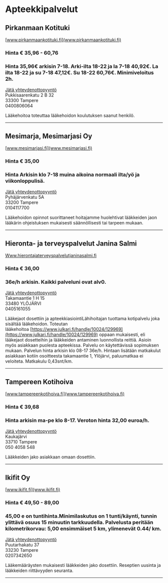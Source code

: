 # Apteekkipalvelut


## Pirkanmaan Kotituki
[www.pirkanmaankotituki.fi](www.pirkanmaankotituki.fi)  
### Hinta € 35,96 - 60,76
### Hinta 35,96€ arkisin 7-18. Arki-ilta 18-22 ja la 7-18  40,92€. La ilta 18-22  ja su 7-18  47,12€.  Su 18-22  60,76€.  Minimiveloitus 2h.
[Jätä yhteydenottopyyntö](%23workflows%3Femail%3Dpirkanmaan.kotituki%40gmail.com%26serviceType%3Dcategory.drugs%26companyName%3DPirkanmaan+Kotituki)  
Pukkisaarenkatu 2 B 32  
33300 Tampere  
0400806064  

Lääkehoitoa toteuttaa lääkehoidon koulutuksen saanut henkilö.  

---


## Mesimarja, Mesimarjasi Oy
[www.mesimarjasi.fi](www.mesimarjasi.fi)  
### Hinta € 35,00
### Hinta Arkisin klo 7-18 muina aikoina normaali ilta/yö ja viikonloppulisä.
[Jätä yhteydenottopyyntö](%23workflows%3Femail%3Dville.vuolukka%40mesimarjasi.fi%26serviceType%3Dcategory.drugs%26companyName%3DMesimarja%2C+Mesimarjasi+Oy)  
Pyhäjärvenkatu 5A  
33200 Tampere  
0104117700  

Lääkehoidon opinnot suorittaneet hoitajamme huolehtivat lääkkeiden jaon lääkärin ohjeistuksen mukaisesti säännöllisesti tai tarpeen mukaan.

---


## Hieronta- ja terveyspalvelut Janina Salmi
[Www.hierontajaterveyspalvelutjaninasalmi.fi](Www.hierontajaterveyspalvelutjaninasalmi.fi)  
### Hinta € 36,00
### 36e/h arkisin. Kaikki palveluni ovat alv0.
[Jätä yhteydenottopyyntö](%23workflows%3Femail%3DInfo%40hierontajaterveyspalvelutjaninasalmi.fi%26serviceType%3Dcategory.drugs%26companyName%3DHieronta-+ja+terveyspalvelut+Janina+Salmi)  
Takamaantie 1 H 15  
33480 YLÖJÄRVI  
0405161055  

Lääkejaot dosettiin ja apteekkiasiointiLähihoitajan tuottama kotipalvelu joka sisältää lääkehoidon. Toteutan lääkehoitoa [https://www.julkari.fi/handle/10024/129969](https://www.julkari.fi/handle/10024/129969) oppaan mukaisesti, eli lääkejaot dosetteihin ja lääkkeiden antaminen luonnollista reittiä. Asioin myös asiakkaan puolesta apteekissa. Palvelu on käytettävissä sopimuksen mukaan. Palvelun hinta arkisin klo 08-17 36e/h. Hintaan lisätään matkakulut asiakkaan kotiin osoitteesta takamaantie 1, Ylöjärvi, paluumatkaa ei veloiteta. Matkakulu 0,43snt/km.  


---


## Tampereen Kotihoiva
[www.tampereenkotihoiva.fi](www.tampereenkotihoiva.fi)  
### Hinta € 39,68
### Hinta arkisin ma-pe klo 8-17. Veroton hinta 32,00 euroa/h.
[Jätä yhteydenottopyyntö](%23workflows%3Femail%3Dtampereenkotihoiva%40gmail.com%26serviceType%3Dcategory.drugs%26companyName%3DTampereen+Kotihoiva)  
Kaukajärvi  
33710 Tampere  
050 4058 548  

Lääkkeiden jako asiakkaan omaan dosettiin.  

---


## Ikifit Oy
[www.ikifit.fi](www.ikifit.fi)  
### Hinta € 49,50 - 89,00
### 45,00 e on tuntihinta.Minimilaskutus on 1 tunti/käynti, tunnin ylittävä osuus 15 minuutin tarkkuudella. Palvelusta peritään kilometrikorvau: 5,00 ensimmäiset 5 km, ylimenevät 0.44/ km.
[Jätä yhteydenottopyyntö](%23workflows%3Femail%3Dmarjo.sirkeoja%40ikifit.fi%26serviceType%3Dcategory.drugs%26companyName%3DIkifit+Oy)  
Puutarhakatu 37  
33230 Tampere  
0207342650  

Lääkemääräysten mukaisesti lääkkeiden jako dosettiin. Reseptien uusinta ja  lääkkeiden riittävyyden seuranta.  
  

---
